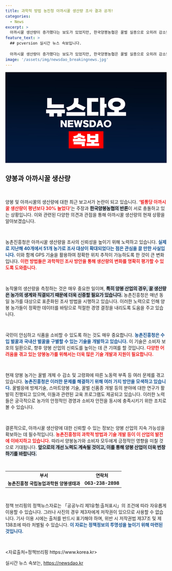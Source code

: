 ```yaml
---
title: 과학적 방법 농진청 아까시꿀 생산량 조사 결과 공개!
categories:
  - News
excerpt: >
  아까시꿀 생산량이 증가했다는 보도가 있었지만, 한국양봉농협은 꿀벌 실종으로 오히려 감소했음을 강조했습니다. 농진청은 정확한 조사와 기술 개발로 소비자의 신뢰를 쌓고 있으며, 양봉 농가 지원에 나섭니다. 클릭 유도!
feature_text: >
  ## pcversion 실시간 뉴스 속보입니다.

  아까시꿀 생산량이 증가했다는 보도가 있었지만, 한국양봉농협은 꿀벌 실종으로 오히려 감소했음을 강조했습니다. 농진청은 정확한 조사와 기술 개발로 소비자의 신뢰를 쌓고 있으며, 양봉 농가 지원에 나섭니다. 클릭 유도!
image: '/assets/img/newsdao_breakingnews.jpg'
---
```


<p><img src="/assets/img/newsdao_breakingnews.jpg" alt="pcversion 속보" /></p>

<h2 data-ke-size="size26">양봉과 아까시꿀 생산량</h2>

<p data-ke-size="size16">&nbsp;</p>

<p>양봉 및 아까시꿀의 생산량에 대한 최근 보고서가 논란이 되고 있습니다. <b><span style="color: #ee2323;">‘벌통당 아까시꿀 생산량이 평년보다 30% 늘었다’</span></b>는 주장과 <b><span style="background-color: #21538527;">한국양봉농협의 반론</span></b>이 서로 충돌하고 있는 상황입니다. 이와 관련된 다양한 의견과 관점을 통해 아까시꿀 생산량의 현재 상황을 알아보겠습니다.</p>

<p data-ke-size="size16">&nbsp;</p>

<p>농촌진흥청은 아까시꿀 생산량을 조사의 신뢰성을 높이기 위해 노력하고 있습니다. <b><span style="color: #1a5490;">실제로 지난해 40개에서 51개 농가로 조사 대상이 확대되었다는 점은 관심을 끌 만한 사실입니다.</span></b> 이와 함께 GPS 기술을 활용하여 정확한 위치 추적이 가능하도록 한 것이 큰 변화입니다. <b><span style="color: #ee2323;">이런 방법들은 과학적인 조사 방안을 통해 생산량의 변화를 명확히 평가할 수 있도록 도와줍니다.</span></b></p>

<p data-ke-size="size16">&nbsp;</p>

<p>농작물의 생산량을 측정하는 것은 매우 중요한 일이며, <b><span style="background-color: #21538527;">특히 양봉 산업의 경우, 꿀 생산량은 농가의 생계와 직결되기 때문에 더욱 신중할 필요가 있습니다.</span></b> 농촌진흥청은 매년 동일 농가를 대상으로 표준화된 조사 방법을 시행하고 있습니다. 이러한 노력으로 인해 양봉 농가들이 정확한 데이터를 바탕으로 적절한 경영 결정을 내리도록 도움을 주고 있습니다. </p>

<p data-ke-size="size16">&nbsp;</p>

<p>국민이 안심하고 식품을 소비할 수 있도록 하는 것도 매우 중요합니다. <b><span style="color: #1a5490;">농촌진흥청은 수입 벌꿀과 국내산 벌꿀을 구별할 수 있는 기술을 개발하고 있습니다.</span></b> 이 기술은 소비자 보호의 일환으로, 향후 양봉 산업의 신뢰도를 높이는 데 큰 기여를 할 것입니다. <b><span style="color: #ee2323;">다양한 어려움을 겪고 있는 양봉농가를 위해서는 더욱 많은 기술 개발과 지원이 필요합니다.</span></b></p>

<p data-ke-size="size16">&nbsp;</p>

<p>현재 양봉 농가는 꿀벌 개체 수 감소 및 고령화에 따른 노동력 부족 등 여러 문제를 겪고 있습니다. <b><span style="color: #1a5490;">농촌진흥청은 이러한 문제를 해결하기 위해 여러 가지 방안을 모색하고 있습니다.</span></b> 꿀벌응애 방제기술, 스마트양봉 기술, 꿀벌 신품종 개발 등의 분야에 대한 연구가 활발히 진행되고 있으며, 이들과 관련된 교육 프로그램도 제공되고 있습니다. 이러한 노력들은 궁극적으로 농가의 안정적인 경영과 소비자 안전을 동시에 충족시키기 위한 조치로 볼 수 있습니다.</p>

<p data-ke-size="size16">&nbsp;</p>

<p>결론적으로, 아까시꿀 생산량에 대한 신뢰할 수 있는 정보는 양봉 산업의 지속 가능성을 확보하는 데 필수적입니다. <b><span style="color: #ee2323;">농촌진흥청의 과학적 방법과 기술 개발 등이 이 산업의 발전에 이바지하고 있습니다.</span></b> 따라서 양봉농가와 소비자 모두에게 긍정적인 영향을 미칠 것으로 기대됩니다. <b><span style="background-color: #21538527;">앞으로의 개선 노력도 계속될 것이고, 이를 통해 양봉 산업이 더욱 번창하기를 바랍니다.</span></b></p>

<p data-ke-size="size16">&nbsp;</p>

<table>
<tr>
<td style="text-align: center; height: 17px;"><b>부서</b></td>
<td style="text-align: center; height: 17px;"><b>연락처</b></td>
</tr>
<tr>
<td style="text-align: center; height: 17px;"><b>농촌진흥청 국립농업과학원 양봉생태과</b></td>
<td style="text-align: center; height: 17px;"><b>063-238-2898</b></td>
</tr>
</table>

<p data-ke-size="size16">&nbsp;</p> 

<p>정책 브리핑의 정책뉴스자료는 「공공누리 제1유형:출처표시」의 조건에 따라 자유롭게 이용할 수 있습니다. 그러나 사진의 경우 제3자에게 저작권이 있으므로 사용할 수 없습니다. 기사 이용 시에는 출처를 반드시 표기해야 하며, 위반 시 저작권법 제37조 및 제138조에 따라 처벌될 수 있습니다. <b><span style="color: #1a5490;">이 자료는 정책정보의 투명성을 높이기 위해 마련된 것입니다.</span></b> <p data-ke-size="size16">&nbsp;</p>
&lt;자료출처=정책브리핑 https://www.korea.kr></p>
실시간 뉴스 속보는, <a href="https://newsdao.kr" rel="dofollow">https://newsdao.kr</a>


